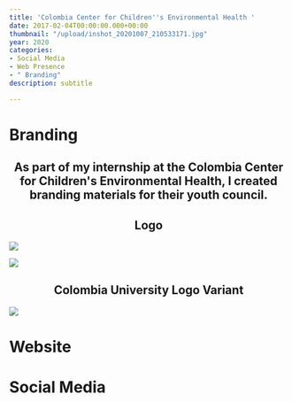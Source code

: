 ```yaml
---
title: 'Colombia Center for Children''s Environmental Health '
date: 2017-02-04T00:00:00.000+00:00
thumbnail: "/upload/inshot_20201007_210533171.jpg"
year: 2020
categories:
- Social Media
- Web Presence
- " Branding"
description: subtitle

---
```

<left><h1>Branding</h1></left>

<center><h2>As part of my internship at the Colombia Center for Children's Environmental Health, I created branding materials for their youth council.</h2></center>

<center><h2>Logo</h2></center>

![](/upload/untitled-design-6.png)

![](/upload/imgonline-com-ua-tile-lpvqksj2drj5xbe.jpg)

<center><h2>Colombia University Logo Variant</h2></center>

![](/upload/20201007_204928_0000.png)

<left><h1>Website</h1></left>

<left><h1>Social Media</h1></left>